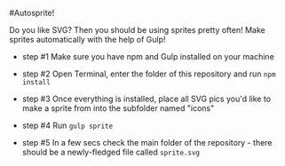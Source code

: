 #Autosprite!

Do you like SVG? Then you should be using sprites pretty often!
Make sprites automatically with the help of Gulp!

- step #1
Make sure you have npm and Gulp installed on your machine

- step #2
Open Terminal, enter the folder of this repository and run `npm install`

- step #3
Once everything is installed, place all SVG pics you'd like to make a sprite from into the subfolder named "icons"

- step #4
Run `gulp sprite`

- step #5
In a few secs check the main folder of the repository - there should be a newly-fledged file called `sprite.svg`
